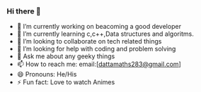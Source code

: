 ### Hi there 👋
- 🔭 I’m currently working on beacoming a good developer
- 🌱 I’m currently learning c,c++,Data structures and algoritms.
- 👯 I’m looking to collaborate on tech related things
- 🤔 I’m looking for help with coding and problem solving
- 💬 Ask me about any geeky things
- 📫 How to reach me: email:[dattamaths283@gmail.com]
- 😄 Pronouns: He/His
- ⚡ Fun fact: Love to watch Animes
